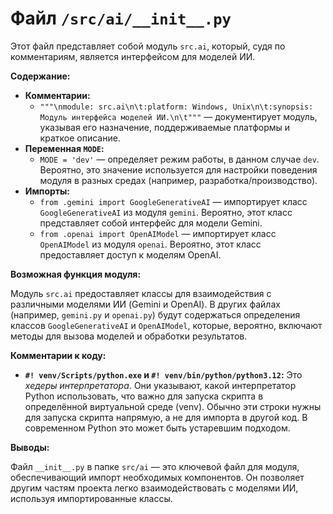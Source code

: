 # Файл `/src/ai/__init__.py`

Этот файл представляет собой модуль `src.ai`, который, судя по комментариям, является интерфейсом для моделей ИИ.

**Содержание:**

* **Комментарии:**
    * `"""\nmodule: src.ai\n\t:platform: Windows, Unix\n\t:synopsis: Модуль интерфейса моделей ИИ.\n\t"""` — документирует модуль, указывая его назначение, поддерживаемые платформы и краткое описание.
* **Переменная `MODE`:**
    * `MODE = 'dev'` — определяет режим работы, в данном случае `dev`. Вероятно, это значение используется для настройки поведения модуля в разных средах (например, разработка/производство).
* **Импорты:**
    * `from .gemini import GoogleGenerativeAI` — импортирует класс `GoogleGenerativeAI` из модуля `gemini`. Вероятно, этот класс представляет собой интерфейс для модели Gemini.
    * `from .openai import OpenAIModel` — импортирует класс `OpenAIModel` из модуля `openai`. Вероятно, этот класс предоставляет доступ к моделям OpenAI.

**Возможная функция модуля:**

Модуль `src.ai` предоставляет классы для взаимодействия с различными моделями ИИ (Gemini и OpenAI).  В других файлах (например, `gemini.py` и `openai.py`) будут содержаться определения классов `GoogleGenerativeAI` и `OpenAIModel`, которые, вероятно, включают методы для вызова моделей и обработки результатов.

**Комментарии к коду:**

* **`#! venv/Scripts/python.exe` и `#! venv/bin/python/python3.12`:** Это *хедеры интерпретатора*. Они указывают, какой интерпретатор Python использовать, что важно для запуска скрипта в определённой виртуальной среде (venv). Обычно эти строки нужны для запуска скрипта напрямую, а не для импорта в другой код.  В современном Python это может быть устаревшим подходом.

**Выводы:**

Файл `__init__.py` в папке `src/ai` — это ключевой файл для модуля, обеспечивающий импорт необходимых компонентов.  Он позволяет другим частям проекта легко взаимодействовать с моделями ИИ, используя импортированные классы.
